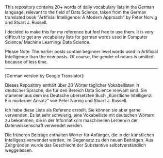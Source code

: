 This repository contains 20+ words of daily vocabulary lists in the German language, relevant to the field of Data Science, taken from the German translated book "Artificial Intelligence: A Modern Approach" by Peter Norvig and Stuart J. Russell. 

I decided to make this for my reference but feel free to use them. It is very difficult to get any vocabulary lists for german words used in Computer Science/ Machine Learning/ Data Science. 

Please Note: The earlier posts contain beginner level words used in Artificial Intelligence than the new posts. Of course, the gender of nouns is omitted because of less time. 

********************************************************************************************************************************************************************************************************************************************************************************************************************

[German version by Google Translator]:

Dieses Repository enthält über 20 Wörter täglicher Vokabellisten in deutscher Sprache, die für den Bereich Data Science relevant sind. Sie stammen aus dem ins Deutsche übersetzten Buch „Künstliche Intelligenz: Ein moderner Ansatz“ von Peter Norvig und Stuart J. Russell.

Ich habe diese Liste als Referenz erstellt, Sie können sie aber gerne verwenden. Es ist sehr schwierig, eine Vokabelliste mit deutschen Wörtern zu bekommen, die in der Informatik/im maschinellen Lernen/in der Datenwissenschaft verwendet werden.

Die früheren Beiträge enthalten Wörter für Anfänger, die in der künstlichen Intelligenz verwendet werden, im Gegensatz zu den neuen Beiträgen. Aus Zeitgründen wurde das Geschlecht der Substantive selbstverständlich weggelassen.








